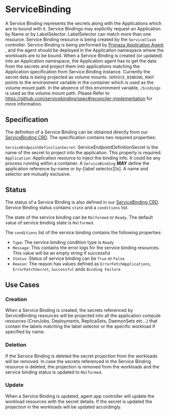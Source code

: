 # ServiceBinding

A Service Binding represents the secrets along with the Applications which are to bound with it. Service Bindings may explicitly request an Application by Name or by LabelSelector. LabelSelector can match more than one resource. Service Binding resource is being created by the `ServiceClaim` controller. Service Binding is being performed by [Primaza Application Agent](../architecture/agents.md) , and the agent should be deployed in the Application namespace where the workloads are to be bound. When a Service Binding is created (or updated) into an Application namespace, the Application agent has to get the data from the secrets and project them into applications matching the Application specification from Service Binding instance. Currently the secret data is being projected as volume mounts. `SERVICE_BINDING_ROOT` points to the environment variable in the container which is used as the volume mount path.  In the absence of this environment variable, `/bindings` is used as the volume mount path. Please Refer to https://github.com/servicebinding/spec#reconciler-implementation for more information.


## Specification

The definition of a Service Binding can be obtained directly from our [ServiceBinding CRD](../../config/crd/bases/primaza.io_servicebindings.yaml). The specification contains two required properties:

`ServiceEndpointDefinitionSecret`: ServiceEndpointDefinitionSecret is the name of the secret to project into the application. This property is required.
`Application`: 	Application resource to inject the binding info. It could be any process running within a container. A `ServiceBinding` **MAY** define the application reference by-name or by-[label selector][ls]. A name and selector are mutually exclusive.

## Status

The status of a Service Binding is also defined in our [ServiceBinding CRD](../../config/crd/bases/primaza.io_servicebindings.yaml). Service Binding status contains `state` and a `conditions` list.

The state of the service binding can be `Malformed` or `Ready`. The default value of service binding state is `Malformed`.

The `conditions` list of the service binding contains the following properties:
- `Type`: The service binding condition type is `Ready`
- `Message`: This contains the error logs for the service binding resources. This value will be an empty string if successful
- `Status`: Status of service binding can be `True` or `False`
- `Reason`: The reason has values defined as `ErrorFetchApplications`, `ErrorFetchSecret`, `Successful` ands `Binding Failure`

## Use Cases

### Creation

When a Service Binding is created, the secrets referenced by ServiceBinding resources will be projected into all  the  application compute resources (CronJobs, Deployments, ReplicaSets, DaemonSets etc…) that contain the labels matching the label selector or the specific workload if specified by name.

### Deletion

If the Service Binding is deleted the secret projection from the workloads will be removed. In case the secrets referenced in the Service Binding resource is deleted, the projection is removed from the workloads and the service binding status is updated to `Malformed`.

### Update

When a Service Binding is updated, agent app controller will update the workload resources with the secret details. If the secret is updated the projection in the workloads will be updated accordingly.

